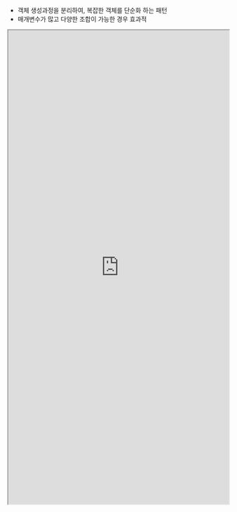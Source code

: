 - 객체 생성과정을 분리하여, 복잡한 객체를 단순화 하는 패턴
- 매개변수가 많고 다양한 조합이 가능한 경우 효과적



<iframe src="https://sjh9708.tistory.com/179" width="100%" height="1080px"></iframe>
